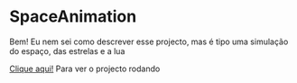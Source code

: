 # SpaceAnimation

Bem! Eu nem sei como descrever esse projecto, mas é tipo uma simulação do espaço, das estrelas e a lua

<a href="https://dorivaldovalentim.github.io/space-animation/" target="_blank">Clique aqui!</a> Para ver o projecto rodando
